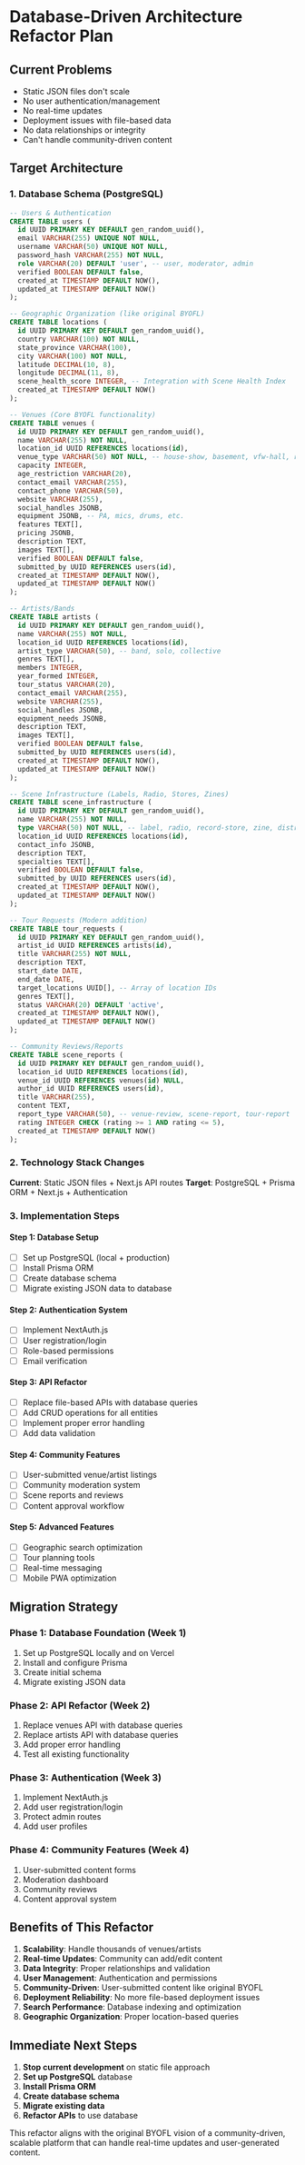 # Database-Driven Architecture Refactor Plan

## Current Problems
- Static JSON files don't scale
- No user authentication/management
- No real-time updates
- Deployment issues with file-based data
- No data relationships or integrity
- Can't handle community-driven content

## Target Architecture

### 1. Database Schema (PostgreSQL)

```sql
-- Users & Authentication
CREATE TABLE users (
  id UUID PRIMARY KEY DEFAULT gen_random_uuid(),
  email VARCHAR(255) UNIQUE NOT NULL,
  username VARCHAR(50) UNIQUE NOT NULL,
  password_hash VARCHAR(255) NOT NULL,
  role VARCHAR(20) DEFAULT 'user', -- user, moderator, admin
  verified BOOLEAN DEFAULT false,
  created_at TIMESTAMP DEFAULT NOW(),
  updated_at TIMESTAMP DEFAULT NOW()
);

-- Geographic Organization (like original BYOFL)
CREATE TABLE locations (
  id UUID PRIMARY KEY DEFAULT gen_random_uuid(),
  country VARCHAR(100) NOT NULL,
  state_province VARCHAR(100),
  city VARCHAR(100) NOT NULL,
  latitude DECIMAL(10, 8),
  longitude DECIMAL(11, 8),
  scene_health_score INTEGER, -- Integration with Scene Health Index
  created_at TIMESTAMP DEFAULT NOW()
);

-- Venues (Core BYOFL functionality)
CREATE TABLE venues (
  id UUID PRIMARY KEY DEFAULT gen_random_uuid(),
  name VARCHAR(255) NOT NULL,
  location_id UUID REFERENCES locations(id),
  venue_type VARCHAR(50) NOT NULL, -- house-show, basement, vfw-hall, record-store, etc.
  capacity INTEGER,
  age_restriction VARCHAR(20),
  contact_email VARCHAR(255),
  contact_phone VARCHAR(50),
  website VARCHAR(255),
  social_handles JSONB,
  equipment JSONB, -- PA, mics, drums, etc.
  features TEXT[],
  pricing JSONB,
  description TEXT,
  images TEXT[],
  verified BOOLEAN DEFAULT false,
  submitted_by UUID REFERENCES users(id),
  created_at TIMESTAMP DEFAULT NOW(),
  updated_at TIMESTAMP DEFAULT NOW()
);

-- Artists/Bands
CREATE TABLE artists (
  id UUID PRIMARY KEY DEFAULT gen_random_uuid(),
  name VARCHAR(255) NOT NULL,
  location_id UUID REFERENCES locations(id),
  artist_type VARCHAR(50), -- band, solo, collective
  genres TEXT[],
  members INTEGER,
  year_formed INTEGER,
  tour_status VARCHAR(20),
  contact_email VARCHAR(255),
  website VARCHAR(255),
  social_handles JSONB,
  equipment_needs JSONB,
  description TEXT,
  images TEXT[],
  verified BOOLEAN DEFAULT false,
  submitted_by UUID REFERENCES users(id),
  created_at TIMESTAMP DEFAULT NOW(),
  updated_at TIMESTAMP DEFAULT NOW()
);

-- Scene Infrastructure (Labels, Radio, Stores, Zines)
CREATE TABLE scene_infrastructure (
  id UUID PRIMARY KEY DEFAULT gen_random_uuid(),
  name VARCHAR(255) NOT NULL,
  type VARCHAR(50) NOT NULL, -- label, radio, record-store, zine, distributor
  location_id UUID REFERENCES locations(id),
  contact_info JSONB,
  description TEXT,
  specialties TEXT[],
  verified BOOLEAN DEFAULT false,
  submitted_by UUID REFERENCES users(id),
  created_at TIMESTAMP DEFAULT NOW(),
  updated_at TIMESTAMP DEFAULT NOW()
);

-- Tour Requests (Modern addition)
CREATE TABLE tour_requests (
  id UUID PRIMARY KEY DEFAULT gen_random_uuid(),
  artist_id UUID REFERENCES artists(id),
  title VARCHAR(255) NOT NULL,
  description TEXT,
  start_date DATE,
  end_date DATE,
  target_locations UUID[], -- Array of location IDs
  genres TEXT[],
  status VARCHAR(20) DEFAULT 'active',
  created_at TIMESTAMP DEFAULT NOW(),
  updated_at TIMESTAMP DEFAULT NOW()
);

-- Community Reviews/Reports
CREATE TABLE scene_reports (
  id UUID PRIMARY KEY DEFAULT gen_random_uuid(),
  location_id UUID REFERENCES locations(id),
  venue_id UUID REFERENCES venues(id) NULL,
  author_id UUID REFERENCES users(id),
  title VARCHAR(255),
  content TEXT,
  report_type VARCHAR(50), -- venue-review, scene-report, tour-report
  rating INTEGER CHECK (rating >= 1 AND rating <= 5),
  created_at TIMESTAMP DEFAULT NOW()
);
```

### 2. Technology Stack Changes

**Current**: Static JSON files + Next.js API routes
**Target**: PostgreSQL + Prisma ORM + Next.js + Authentication

### 3. Implementation Steps

#### Step 1: Database Setup
- [ ] Set up PostgreSQL (local + production)
- [ ] Install Prisma ORM
- [ ] Create database schema
- [ ] Migrate existing JSON data to database

#### Step 2: Authentication System
- [ ] Implement NextAuth.js
- [ ] User registration/login
- [ ] Role-based permissions
- [ ] Email verification

#### Step 3: API Refactor
- [ ] Replace file-based APIs with database queries
- [ ] Add CRUD operations for all entities
- [ ] Implement proper error handling
- [ ] Add data validation

#### Step 4: Community Features
- [ ] User-submitted venue/artist listings
- [ ] Community moderation system
- [ ] Scene reports and reviews
- [ ] Content approval workflow

#### Step 5: Advanced Features
- [ ] Geographic search optimization
- [ ] Tour planning tools
- [ ] Real-time messaging
- [ ] Mobile PWA optimization

## Migration Strategy

### Phase 1: Database Foundation (Week 1)
1. Set up PostgreSQL locally and on Vercel
2. Install and configure Prisma
3. Create initial schema
4. Migrate existing JSON data

### Phase 2: API Refactor (Week 2)
1. Replace venues API with database queries
2. Replace artists API with database queries
3. Add proper error handling
4. Test all existing functionality

### Phase 3: Authentication (Week 3)
1. Implement NextAuth.js
2. Add user registration/login
3. Protect admin routes
4. Add user profiles

### Phase 4: Community Features (Week 4)
1. User-submitted content forms
2. Moderation dashboard
3. Community reviews
4. Content approval system

## Benefits of This Refactor

1. **Scalability**: Handle thousands of venues/artists
2. **Real-time Updates**: Community can add/edit content
3. **Data Integrity**: Proper relationships and validation
4. **User Management**: Authentication and permissions
5. **Community-Driven**: User-submitted content like original BYOFL
6. **Deployment Reliability**: No more file-based deployment issues
7. **Search Performance**: Database indexing and optimization
8. **Geographic Organization**: Proper location-based queries

## Immediate Next Steps

1. **Stop current development** on static file approach
2. **Set up PostgreSQL** database
3. **Install Prisma ORM**
4. **Create database schema**
5. **Migrate existing data**
6. **Refactor APIs** to use database

This refactor aligns with the original BYOFL vision of a community-driven, scalable platform that can handle real-time updates and user-generated content. 